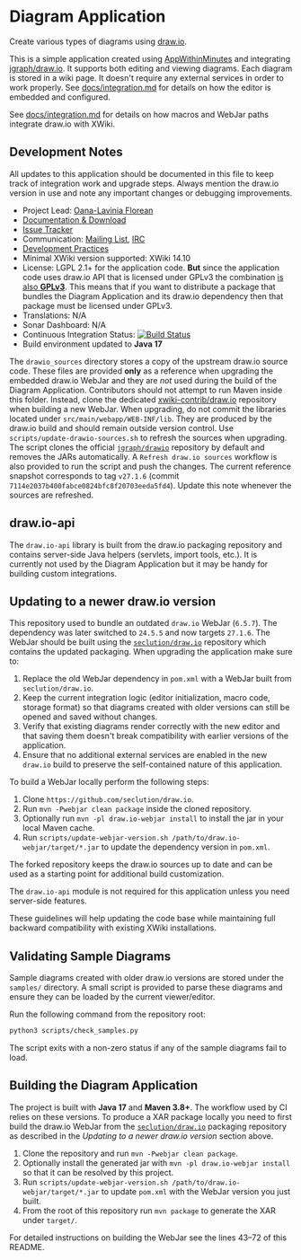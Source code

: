 Diagram Application
===================

Create various types of diagrams using [draw.io](https://www.draw.io/).

This is a simple application created using [AppWithinMinutes](http://extensions.xwiki.org/xwiki/bin/view/Extension/App+Within+Minutes+Application) and integrating [jgraph/draw.io](https://github.com/jgraph/draw.io/). It supports both editing and viewing diagrams. Each diagram is stored in a wiki page. It doesn't require any external services in order to work properly.
See [docs/integration.md](docs/integration.md) for details on how the editor is embedded and configured.

See [docs/integration.md](docs/integration.md) for details on how macros and WebJar paths integrate draw.io with XWiki.

## Development Notes

All updates to this application should be documented in this file to keep track
of integration work and upgrade steps. Always mention the draw.io version in use
and note any important changes or debugging improvements.

* Project Lead: [Oana-Lavinia Florean](https://www.xwiki.org/xwiki/bin/view/XWiki/OanaLaviniaFlorean)
* [Documentation & Download](https://extensions.xwiki.org/xwiki/bin/view/Extension/Diagram+Application)
* [Issue Tracker](https://jira.xwiki.org/browse/XADIAGRAM)
* Communication: [Mailing List](http://dev.xwiki.org/xwiki/bin/view/Community/MailingLists), [IRC](http://dev.xwiki.org/xwiki/bin/view/Community/IRC)
* [Development Practices](https://dev.xwiki.org)
* Minimal XWiki version supported: XWiki 14.10
* License: LGPL 2.1+ for the application code. **But** since the application code uses draw.io API that is licensed under GPLv3 the combination [is also **GPLv3**](http://www.gnu.org/licenses/gpl-faq.html#AllCompatibility). This means that if you want to distribute a package that bundles the Diagram Application and its draw.io dependency then that package must be licensed under GPLv3.
* Translations: N/A
* Sonar Dashboard: N/A
* Continuous Integration Status: [![Build Status](https://ci.xwiki.org/job/XWiki%20Contrib/job/application-diagram/job/master/badge/icon)](https://ci.xwiki.org/view/Contrib/job/XWiki%20Contrib/job/application-diagram/job/master/)
* Build environment updated to **Java 17**

The `drawio_sources` directory stores a copy of the upstream draw.io source
code. These files are provided **only** as a reference when upgrading the
embedded draw.io WebJar and they are *not* used during the build of the Diagram
Application. Contributors should not attempt to run Maven inside this folder.
Instead, clone the dedicated [xwiki-contrib/draw.io](https://github.com/xwiki-contrib/draw.io)
repository when building a new WebJar.
When upgrading, do not commit the libraries located under `src/main/webapp/WEB-INF/lib`. They are produced by the draw.io build and should remain outside version control.
Use `scripts/update-drawio-sources.sh` to refresh the sources when upgrading.
The script clones the official
[`jgraph/drawio`](https://github.com/jgraph/drawio) repository by default and
removes the JARs automatically. A `Refresh draw.io sources` workflow is also
provided to run the script and push the changes.
The current reference snapshot corresponds to tag `v27.1.6`
(commit `7114e2037b400fabce0824bfc8f20703eeda5fd4`). Update this note whenever
the sources are refreshed.


## draw.io-api

The `draw.io-api` library is built from the draw.io packaging repository and
contains server-side Java helpers (servlets, import tools, etc.). It is currently
not used by the Diagram Application but it may be handy for building custom
integrations.

## Updating to a newer draw.io version

This repository used to bundle an outdated `draw.io` WebJar (`6.5.7`).
The dependency was later switched to `24.5.5` and now targets `27.1.6`.
The WebJar should be built using the
[`seclution/draw.io`](https://github.com/seclution/draw.io)
repository which contains the updated packaging. When upgrading the application
make sure to:

1. Replace the old WebJar dependency in `pom.xml` with a WebJar built from
   `seclution/draw.io`.
2. Keep the current integration logic (editor initialization, macro code, storage format) so that diagrams
   created with older versions can still be opened and saved without changes.
3. Verify that existing diagrams render correctly with the new editor and that saving them doesn't break
   compatibility with earlier versions of the application.
4. Ensure that no additional external services are enabled in the new `draw.io` build to preserve the
   self-contained nature of this application.


To build a WebJar locally perform the following steps:

1. Clone `https://github.com/seclution/draw.io`.
2. Run `mvn -Pwebjar clean package` inside the cloned repository.
3. Optionally run `mvn -pl draw.io-webjar install` to install the jar in your
   local Maven cache.
4. Run `scripts/update-webjar-version.sh /path/to/draw.io-webjar/target/*.jar`
   to update the dependency version in `pom.xml`.

The forked repository keeps the draw.io sources up to date and can be used as
a starting point for additional build customization.

The `draw.io-api` module is not required for this application unless you need
server-side features.

These guidelines will help updating the code base while maintaining full backward compatibility with
existing XWiki installations.

## Validating Sample Diagrams

Sample diagrams created with older draw.io versions are stored under the `samples/` directory. A small script is provided to parse these diagrams and ensure they can be loaded by the current viewer/editor.

Run the following command from the repository root:

```bash
python3 scripts/check_samples.py
```

The script exits with a non-zero status if any of the sample diagrams fail to load.


## Building the Diagram Application

The project is built with **Java 17** and **Maven 3.8+**. The workflow used by
CI relies on these versions. To produce a XAR package locally you need to first build
the draw.io WebJar from the [`seclution/draw.io`](https://github.com/seclution/draw.io)
packaging repository as described in the *Updating to a newer draw.io version*
section above.

1. Clone the repository and run `mvn -Pwebjar clean package`.
2. Optionally install the generated jar with `mvn -pl draw.io-webjar install` so
   that it can be resolved by this project.
3. Run `scripts/update-webjar-version.sh /path/to/draw.io-webjar/target/*.jar`
   to update `pom.xml` with the WebJar version you just built.
4. From the root of this repository run `mvn package` to generate the XAR under
   `target/`.

For detailed instructions on building the WebJar see the lines 43&ndash;72 of
this README.
